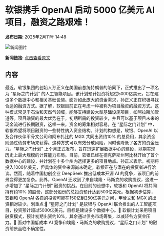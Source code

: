 # 软银携手 OpenAI 启动 5000 亿美元 AI 项目，融资之路艰难！

**发布日期**: 2025年2月11号 14:48

![新闻图片](https://pic.chinaz.com/picmap/202212081352447331_0.jpg)

**新闻链接**: [点击查看原文](https://www.aibase.com/zh/news/15259)

## 内容

最近，软银集团的创始人孙正义在美国前总统特朗普的陪同下，正式推出了一项名为 “星际之门计划” 的人工智能项目。该计划预计投资将超过5000亿美元，旨在建设多个数据中心和相关基础设施。面对如此庞大的资金需求，孙正义正在积极寻找合适的融资方式。据了解，软银目前正在考虑一种被称为项目融资的融资方式。这种模式常见于石油和天然气领域，能够支持建设大型基础设施项目，如阿拉斯加管道等。项目融资的最大优势在于，初期所需的投资较少，并且可以基于项目未来的现金流进行长期融资，这样一来，资金的筹集相对容易。在 “星际之门计划” 中，软银希望将项目融资的一些特性纳入资金结构。计划的构想是，软银、OpenAI 以及合作伙伴甲骨文公司和阿布扎比的 MGX 共同出资约10% 的总费用，其余资金则通过债务市场来获得。这种方式可以有效分散风险，同时也降低了各方的资金压力。“星际之门计划” 上个月正式发布，旨在迅速扩展数据中心的建设，以期实现历史上最大规模的计算能力布局。目前，软银已经在德克萨斯州阿比林开始了首个数据中心的建设，并计划在十多个州内选择更多的项目地点。孙正义表示，初期将投入1000亿美元，但具体的资金来源尚未确定，软银正在与潜在的投资者进行洽谈。然而，随着中国初创企业 DeepSeek 推出低成本开源 AI 的竞争，该项目的前景变得更加复杂。此外，OpenAI 还收到了来自埃隆・马斯克的收购提议，这进一步增加了 “星际之门计划” 融资的挑战。在目前的设想中，软银和 OpenAI 将共同持有约10% 的股份，这部分股份的总投资预计达到500亿美元。根据初步估算，软银和 OpenAI 各自的投资可能在150亿到250亿美元之间，甲骨文和 MGX 的出资相对较少。划重点:🚀 “星际之门计划” 是软银与 OpenAI 联合推出的人工智能项目，投资预计超过5000亿美元，目标是建设多个数据中心。💸 软银计划采用项目融资模式，预计初期出资约10%，其余通过债务市场筹集，以减轻各方资金压力。🤖 面对中国低成本 AI 竞争和埃隆・马斯克的收购提议，“星际之门计划” 的融资前景面临不确定性。
